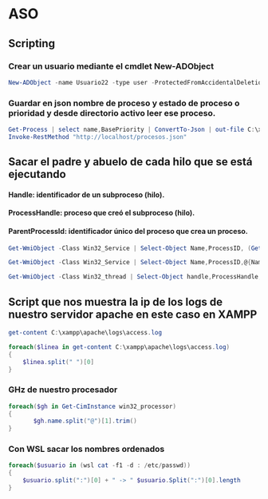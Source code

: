 # ASO
## Scripting

### Crear un usuario mediante el cmdlet New-ADObject
``` powershell
New-ADObject -name Usuario22 -type user -ProtectedFromAccidentalDeletion $true -
```
### Guardar en json nombre de proceso y estado de proceso o prioridad y desde directorio activo leer ese proceso.
``` powershell
Get-Process | select name,BasePriority | ConvertTo-Json | out-file C:\xampp\htdocs\procesos.json -Encoding default
Invoke-RestMethod "http://localhost/procesos.json"
```
## Sacar el padre y abuelo de cada hilo que se está ejecutando
#### Handle: identificador de un subproceso (hilo). 
#### ProcessHandle: proceso que creó el subproceso (hilo).
#### ParentProcessId: identificador único del proceso que crea un proceso.
``` powershell
Get-WmiObject -Class Win32_Service | Select-Object Name,ProcessID, (Get-Process -Id ProcessID).name

Get-WmiObject -Class Win32_Service | Select-Object Name,ProcessID,@{Name="nombre proceso";Expression={(Get-Process -Id $_.ProcessID).name}}

Get-WmiObject -Class Win32_thread | Select-Object handle,ProcessHandle,@{Name="padre";Expression={(Get-Process -Id $_.ProcessHandle).name}},@{Name="abuelo";Expression={(Get-Process -Id (Get-WmiObject -Class Win32_process | where ProcessId -eq $_.ProcessHandle).parentprocessid).name}}
```
## Script que nos muestra la ip de los logs de nuestro servidor apache en este caso en XAMPP
``` powershell
get-content C:\xampp\apache\logs\access.log

foreach($linea in get-content C:\xampp\apache\logs\access.log)
{
    $linea.split(" ")[0]
}
```
### GHz de nuestro procesador
``` powershell
foreach($gh in Get-CimInstance win32_processor)
{
       $gh.name.split("@")[1].trim()
}
``` 
### Con WSL sacar los nombres ordenados
``` powershell
foreach($usuario in (wsl cat -f1 -d : /etc/passwd))
{
    $usuario.split(":")[0] + " -> " $usuario.Split(":")[0].length
}
```


